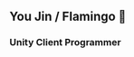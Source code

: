 ## You Jin / Flamingo 🦩
### Unity Client Programmer
<!--
![Jin's GitHub stats](https://github-readme-stats.vercel.app/api?username=yujinnnnnnn&count_private=true&show_icons=true&theme=default&hide=issues&include_all_commits=true)


[![Solved.ac Profile](http://mazassumnida.wtf/api/v2/generate_badge?boj=ugenie0609)](https://solved.ac/ugenie0609/)
-->
<!--
**Yujinnnnnnn/yujinnnnnnn** is a ✨ _special_ ✨ repository because its `README.md` (this file) appears on your GitHub profile.

Here are some ideas to get you started:

- 🔭 I’m currently working on ...
- 🌱 I’m currently learning ...
- 👯 I’m looking to collaborate on ...
- 🤔 I’m looking for help with ...
- 💬 Ask me about ...
- 📫 How to reach me: ...
- 😄 Pronouns: ...
- ⚡ Fun fact: ...
-->
